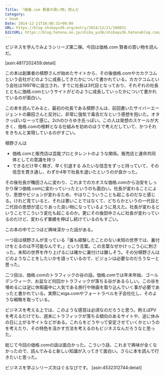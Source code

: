 ```yaml
---
Title: 「価格.com 賢者の買い物」読んだ
Category:
- book
Date: 2014-12-21T16:00:31+09:00
URL: https://blog.shibayu36.org/entry/2014/12/21/160031
EditURL: https://blog.hatena.ne.jp/shiba_yu36/shibayu36.hatenablog.com/atom/entry/8454420450077663468
---
```


ビジネスを学んでみようシリーズ第二弾。今回は価格.com 賢者の買い物を読んだ。

[asin:4817202459:detail]

この本は創業者の槙野さんが始めたサイトから、その後価格.comやカカクコムという会社がどのように成長してきたかについて書かれている。カカクコムという会社は1997年に設立され、すでに社長は3代目となっており、それぞれの社長とともに価格.comというサイトがどのように成長していったかについて書かれているのが面白い。


この本を読んでみると、最初の社長である槙野さんは、前回書いたサイバーエージェントの藤田さんと反対に、非常に強気で毒舌だなという感想を抱いた。オタクっぽいなーって感じ。2chのひろゆき氏っぽい。この人は発想のスケールが大きく、価格.comの根幹となる仕組みを初めのほうで考えだしていて、かつそれをきちんと実現しているのがすごい。

槙野さんは
- 価格.comと販売店は芸能プロとタレントのような関係。販売店と運命共同体としての意識を持つ
- できるだけ早く稼ぎ、早く引退する
みたいな信念をずっと持っていて、その信念を貫き通し、わずか4年で社長を退いたというのが良かった。


その後社長が穐田さんに変わり、これまでのカオスな価格.comから治安をしっかり保つ価格.comに変わっていったというのも面白い。社長が変わることにより、思想やビジョンが変わるため、やはりこういうことも起こるのだなと感じる。けれど見ていると、それは悪いことではなくて、どちらかというの一代目と二代目の思想が混じりあった良い物になっているように見えた。社長が変わるということでこういう変化も起こるのか。更にその後田中さんに社長が変わっているのだけど、変わらず業績を伸ばし続けているのもすごい。


この本の中で二つほど興味深かった話がある。

一つ目は槙野さんが言っている「誰も経験したことのない未知の世界では、裏付けをとるのは不可能なんです。」という言葉。この言葉なぜかけっこう心に刺さった。未知の世界を作り上げるには確かに裏付けは難しそう。その分槙野さんはどのようなことをしたいかを語っているので、ビジョンは必要なのだろうなーと思った。

二つ目は、価格.comのトラフィックの谷の話。価格.comでは年末年始、ゴールデンウィーク、お盆など何回かトラフィックが落ちる谷があるらしい。この谷を埋めるには逆に休暇最中に人気である旅行や映画を取り込んでいく事が必要であったと書かれている。実際にeiga.comやフォートラベルを子会社化し、そのような戦略を取っている。

ビジネスを考える上では、このような感覚は必須なのだろうと思う。例えばPVを考えるだけでも、週末にトラフィックが落ちる傾向のあるサイトや、逆に休みの日に上がるサイトなどがある。これらをどうやって安定させていくかというのを考えたり、その特色を活かす方法を考えるのもビジネスなんだろうなと思った。


総じて今回の価格.comの話は面白かった。こういう話、これまで興味が全くなかったので、読んでみると新しい知識が入ってきて面白い。さらに本を読んで行きたいと思った。

ビジネスを学ぶシリーズ次はぐるなびです。
[asin:4532312744:detail]
